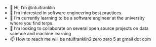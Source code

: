 - 👋 Hi, I’m @ntuifranklin
- 👀 I’m interested in software engineering best practices
- 🌱 I’m currently learning to be a software engineer at the university where you find terps.
- 💞️ I’m looking to collaborate on several open source projects on data science and machine learning
- 📫 How to reach me will be ntuifranklin2 zero zero 5 at gmail dot com

<!---
ntuifranklin/ntuifranklin is a ✨ special ✨ repository because its `README.md` (this file) appears on your GitHub profile.
You can click the Preview link to take a look at your changes.
--->
